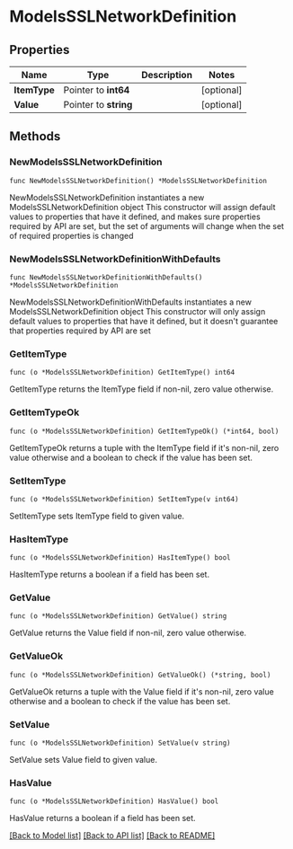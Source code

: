 # ModelsSSLNetworkDefinition

## Properties

Name | Type | Description | Notes
------------ | ------------- | ------------- | -------------
**ItemType** | Pointer to **int64** |  | [optional] 
**Value** | Pointer to **string** |  | [optional] 

## Methods

### NewModelsSSLNetworkDefinition

`func NewModelsSSLNetworkDefinition() *ModelsSSLNetworkDefinition`

NewModelsSSLNetworkDefinition instantiates a new ModelsSSLNetworkDefinition object
This constructor will assign default values to properties that have it defined,
and makes sure properties required by API are set, but the set of arguments
will change when the set of required properties is changed

### NewModelsSSLNetworkDefinitionWithDefaults

`func NewModelsSSLNetworkDefinitionWithDefaults() *ModelsSSLNetworkDefinition`

NewModelsSSLNetworkDefinitionWithDefaults instantiates a new ModelsSSLNetworkDefinition object
This constructor will only assign default values to properties that have it defined,
but it doesn't guarantee that properties required by API are set

### GetItemType

`func (o *ModelsSSLNetworkDefinition) GetItemType() int64`

GetItemType returns the ItemType field if non-nil, zero value otherwise.

### GetItemTypeOk

`func (o *ModelsSSLNetworkDefinition) GetItemTypeOk() (*int64, bool)`

GetItemTypeOk returns a tuple with the ItemType field if it's non-nil, zero value otherwise
and a boolean to check if the value has been set.

### SetItemType

`func (o *ModelsSSLNetworkDefinition) SetItemType(v int64)`

SetItemType sets ItemType field to given value.

### HasItemType

`func (o *ModelsSSLNetworkDefinition) HasItemType() bool`

HasItemType returns a boolean if a field has been set.

### GetValue

`func (o *ModelsSSLNetworkDefinition) GetValue() string`

GetValue returns the Value field if non-nil, zero value otherwise.

### GetValueOk

`func (o *ModelsSSLNetworkDefinition) GetValueOk() (*string, bool)`

GetValueOk returns a tuple with the Value field if it's non-nil, zero value otherwise
and a boolean to check if the value has been set.

### SetValue

`func (o *ModelsSSLNetworkDefinition) SetValue(v string)`

SetValue sets Value field to given value.

### HasValue

`func (o *ModelsSSLNetworkDefinition) HasValue() bool`

HasValue returns a boolean if a field has been set.


[[Back to Model list]](../README.md#documentation-for-models) [[Back to API list]](../README.md#documentation-for-api-endpoints) [[Back to README]](../README.md)


